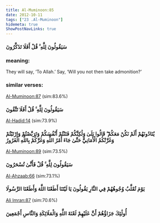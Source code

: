 ```yaml
---
title: Al-Muminoon:85
date: 2012-10-11
tags: ["23 .Al-Muminoon"]
hidemeta: true 
ShowPostNavLinks: true 
---
```

### سَيَقُولُونَ لِلَّهِ ۚ قُلْ أَفَلَا تَذَكَّرُونَ
### meaning: 
They will say, ‘To Allah.’ Say, ‘Will you not then take admonition?’
### similar verses: 

[Al-Muminoon:87](/23/87) (sim:83.6%)

### سَيَقُولُونَ لِلَّهِ ۚ قُلْ أَفَلَا تَتَّقُونَ

[Al-Hadid:14](/57/14) (sim:73.9%)

### يُنَادُونَهُمْ أَلَمْ نَكُنْ مَعَكُمْ ۖ قَالُوا بَلَىٰ وَلَٰكِنَّكُمْ فَتَنْتُمْ أَنْفُسَكُمْ وَتَرَبَّصْتُمْ وَارْتَبْتُمْ وَغَرَّتْكُمُ الْأَمَانِيُّ حَتَّىٰ جَاءَ أَمْرُ اللَّهِ وَغَرَّكُمْ بِاللَّهِ الْغَرُورُ

[Al-Muminoon:89](/23/89) (sim:73.5%)

### سَيَقُولُونَ لِلَّهِ ۚ قُلْ فَأَنَّىٰ تُسْحَرُونَ

[Al-Ahzaab:66](/33/66) (sim:73.1%)

### يَوْمَ تُقَلَّبُ وُجُوهُهُمْ فِي النَّارِ يَقُولُونَ يَا لَيْتَنَا أَطَعْنَا اللَّهَ وَأَطَعْنَا الرَّسُولَا

[Ali Imran:87](/3/87) (sim:70.6%)

### أُولَٰئِكَ جَزَاؤُهُمْ أَنَّ عَلَيْهِمْ لَعْنَةَ اللَّهِ وَالْمَلَائِكَةِ وَالنَّاسِ أَجْمَعِينَ
